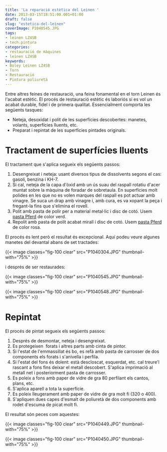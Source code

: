 ```yaml
---
title: 'La reparació estètica del Leinen '
date: 2013-03-15T18:51:00.001+01:00
draft: false
slug: "estetica-del-leinen"
coverImage: P1040545.JPG
tags:
- leinen LZ4SB
- tech.pintura
categories:
- restauració de màquines
- leinen LZ4SB
keywords:
- Boley Leinen LZ4SB
- Torn
- Restauració
- Pintura poliuretà
---
```


Entre altres feines de restauració, una feina fonamental en el torn
Leinen és l'acabat estètic. El procés de restauració estètic és
laboriós si es vol un acabat durable, fidel i de primera qualitat.
Essencialment comporta les següents tasques:

*   Neteja, desoxidat i polit de les superfícies descobertes: manetes,
    volants, superfícies lluents, etc.
*   Preparat i repintat de les superfícies pintades originals.

<!--more-->


# Tractament de superfícies lluents

El tractament que s'aplica segueix els següents passos:

1.  Desengreixat i neteja: usant diversos tipus de dissolvents segons
    el cas: gasoli, benzina i KH-7.
2.  Si cal, neteja de la capa d'òxid amb un ús suau del raspall
    rotatiu d'acer muntat sobre la màquina de foradar de
    sobretaula. En superfícies molt polides en les que no es volen
    marques del raspall es pot actuar amb vinagre. Se suca un drap amb
    vinagre i, amb cura, es va xopant la peça i fregant-la fins que
    s'elimina el rovell.
3.  Polit amb pasta de polir per a material metal·lic i disc de
    cotó. Usem [pasta
    Pferd](https://www.pferd.com/media/PDF-US/tool-manual/katalog-4-wzh23-en-usa-ca_web.pdf)
    de color verd.
4.  Repolit amb pasta de polit acabat mirall i disc de cotó. Usem
    [pasta Pferd](http://www.pferdusa.com/products/204t/204t03P.html)
    de color rosa.

El procés és lent però el resultat és excepcional. Aquí podeu veure
algunes manetes del devantal abans de set tractades:

{{< image classes="fig-100 clear"
src="P1040304.JPG" thumbnail-with="75%" >}}

i després de ser restaurades:

{{< image classes="fig-100 clear"  src="P1040545.JPG" thumbnail-with="75%" >}}

{{< image classes="fig-100 clear"  src="P1040548.JPG" thumbnail-with="75%" >}}


# Repintat

El procés de pintat segueix els següents passos:

1.  Després de desmontar, neteja i desengreixat.
2.  Es protegeixen  forats i altres parts amb cinta de pintor.
3.  Si l'estat de l'emmassillat és bo, es refà amb pasta de carrosser
    de dos components els forats i s'anivella i perfila.
4.  Si l'estat del fons és dolent: està descloscat, esquerdat,
    etc. cal treure'l rascant a fons fins deixar el metall
    descobert. S'aplica imprimació al metall net i posteriorment pasta
    de carrosser.
5.  Es poleix a fons amb paper de vidre de gra 80 perfilant els
    cantos, plans, etc.
6.  S'aplica aparell a tota la superfície.
7.  Es poleix lleugerament amb paper de vidre de gra molt fi (320 o 400).
8.  S'apliquen dues capes d'esmalt de poliuretà de dos components amb
    rodet d'escuma de picat molt fi.

El resultat són peces com aquestes:

{{< image classes="fig-100 clear"  src="P1040449.JPG" thumbnail-with="75%" >}}

{{< image classes="fig-100 clear"  src="P1040450.JPG" thumbnail-with="75%" >}}
